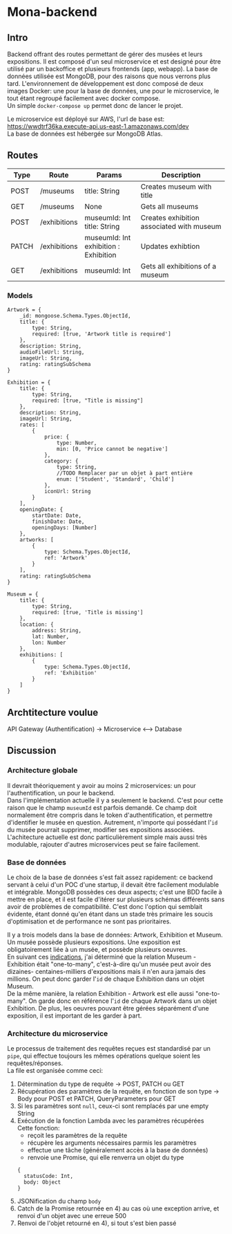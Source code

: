 # Mona-backend

## Intro
Backend offrant des routes permettant de gérer des musées et leurs expositions. Il est composé d'un seul microservice et est designé pour être utilisé par un backoffice et plusieurs frontends (app, webapp). La base de données utilisée est MongoDB, pour des raisons que nous verrons plus tard.   L'environnement de développement est donc composé de deux images Docker: une pour la base de données, une pour le microservice, le tout étant regroupé facilement avec docker compose.   
Un simple `docker-compose up` permet donc de lancer le projet.

Le microservice est déployé sur AWS, l'url de base est: https://wwdtrf36ka.execute-api.us-east-1.amazonaws.com/dev  
La base de données est hébergée sur MongoDB Atlas.


## Routes
| Type  | Route  | Params  | Description  |
|---|---|---|---|
| POST  | /museums  | title: String  | Creates museum with title  |
| GET | /museums  | None  | Gets all museums  |
| POST  |  /exhibitions | museumId: Int <br/> title: String  | Creates exhibition associated with museum |
| PATCH  |  /exhibitions | museumId: Int <br/> exhibition : Exhibition  | Updates exhibtion |
| GET  |  /exhibitions | museumId: Int  | Gets all exhibitions of a museum  |

### Models
 
```
Artwork = {
    _id: mongoose.Schema.Types.ObjectId,
    title: {
        type: String,
        required: [true, 'Artwork title is required']
    },
    description: String,
    audioFileUrl: String,
    imageUrl: String,
    rating: ratingSubSchema
}
```
```
Exhibition = {
    title: {
        type: String,
        required: [true, "Title is missing"]
    },
    description: String,
    imageUrl: String,
    rates: [
        {
            price: {
                type: Number,
                min: [0, 'Price cannot be negative']
            },
            category: {
                type: String,
                //TODO Remplacer par un objet à part entière
                enum: ['Student', 'Standard', 'Child']
            },
            iconUrl: String
        }
    ],
    openingDate: {
        startDate: Date,
        finishDate: Date,
        openingDays: [Number]
    },
    artworks: [
        {
            type: Schema.Types.ObjectId,
            ref: 'Artwork'
        }
    ],
    rating: ratingSubSchema
}
```
```
Museum = {
    title: {
        type: String,
        required: [true, 'Title is missing']
    },
    location: {
        address: String,
        lat: Number,
        lon: Number
    },
    exhibitions: [
        {
            type: Schema.Types.ObjectId,
            ref: 'Exhibition'
        }
    ]
}
```

## Archtitecture voulue
API Gateway (Authentification) -> Microservice <--> Database

## Discussion
### Architecture globale
Il devrait théoriquement y avoir au moins 2 microservices: un pour l'authentification, un pour le backend.   
Dans l'implémentation actuelle il y a seulement le backend. C'est pour cette raison que le champ `museumId` est parfois demandé. Ce champ doit normalement être compris dans le token d'authentification, et permettre d'identifier le musée en question. Autrement, n'importe qui possédant l'`id` du musée pourrait supprimer, modifier ses expositions associées.  
L'achitecture actuelle est donc particulièrement simple mais aussi très modulable, rajouter d'autres microservices peut se faire facilement.

### Base de données
Le choix de la base de données s'est fait assez rapidement: ce backend servant à celui d'un POC d'une startup, il devait être facilement modulable et intégrable. MongoDB possèdes ces deux aspects; c'est une BDD facile à mettre en place, et il est facile d'itérer sur plusieurs schémas différents sans avoir de problèmes de compatibilité. C'est donc l'option qui semblait évidente, étant donné qu'en étant dans un stade très primaire les soucis d'optimisation et de performance ne sont pas prioritaires.  

Il y a trois models dans la base de données: Artwork, Exhibition et Museum.  
Un musée possède plusieurs expositions. Une exposition est obligatoirement liée à un musée, et possède plusieurs oeuvres.  
En suivant ces [indications](https://www.mongodb.com/blog/post/6-rules-of-thumb-for-mongodb-schema-design-part-1), j'ai déterminé que la relation Museum - Exhibition était "one-to-many", c'est-à-dire qu'un musée peut avoir des dizaines- centaines-milliers d'expositions mais il n'en aura jamais des millions. On peut donc garder l'`id` de chaque Exhibition dans un objet Museum.  
De la même manière, la relation Exhibition - Artwork est elle aussi "one-to-many". On garde donc en référence l'`id` de chaque Artwork dans un objet Exhibition. De plus, les oeuvres pouvant être gérées séparément d'une exposition, il est important de les garder à part.


### Architecture du microservice
Le processus de traitement des requêtes reçues est standardisé par un `pipe`, qui effectue toujours les mêmes opérations quelque soient les requêtes/réponses.  
La file est organisée comme ceci:  
1) Détermination du type de requête -> POST, PATCH ou GET  
2) Récupération des paramètres de la requête, en fonction de son type -> Body pour POST et PATCH, QueryParameters pour GET  
3) Si les paramètres sont `null`, ceux-ci sont remplacés par une empty String
4) Exécution de la fonction Lambda avec les paramètres récupérées  
  Cette fonction:  
    - reçoit les paramètres de la requête
    - récupère les arguments nécessaires parmis les paramètres
    - effectue une tâche (généralement accès à la base de données)
    - renvoie une Promise, qui elle renverra un objet du type   
    ```
    {
      statusCode: Int,
      body: Object
    }
    ```
5) JSONification du champ `body`  
6) Catch de la Promise retournée en 4) au cas où une exception arrive, et renvoi d'un objet avec une erreue 500
7) Renvoi de l'objet retourné en 4), si tout s'est bien passé



